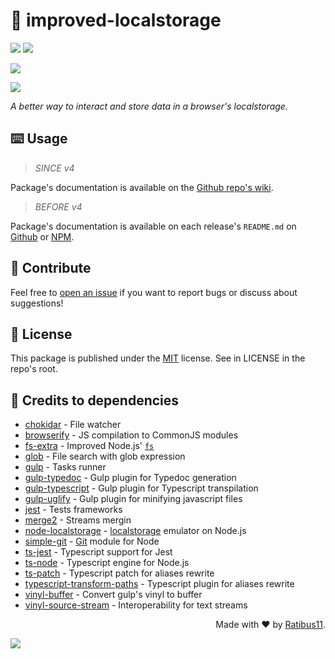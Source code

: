 # :bookmark_tabs: improved-localstorage

![](https://img.shields.io/npm/v/improved-localstorage?label=last%20release&style=flat-square)
![](https://img.shields.io/github/release-date/Ratibus11/improved-localstorage?label=from&style=flat-square)

![](https://img.shields.io/librariesio/dependents/npm/improved-localstorage?style=flat-square)

![](https://img.shields.io/github/last-commit/Ratibus11/improved-localstorage?style=flat-square)

_A better way to interact and store data in a browser's localstorage._

## :keyboard: Usage

> _SINCE v4_

Package's documentation is available on the [Github repo's wiki](https://github.com/Ratibus11/improved-localstorage/wiki).

> _BEFORE v4_

Package's documentation is available on each release's `README.md` on [Github](https://github.com/Ratibus11/improved-localstorage) or [NPM](https://npmjs.com/package/improved-localstorage).

## :busts_in_silhouette: Contribute

Feel free to [open an issue](https://github.com/Ratibus11/improved-localstorage/issues/new) if you want to report bugs or discuss about suggestions!

## :bookmark: License

This package is published under the [MIT](https://choosealicense.com/licenses/mit/) license.
See in LICENSE in the repo's root.

## :raising_hand: Credits to dependencies

-   [chokidar](https://npmjs.com/package/chokidar) - File watcher
-   [browserify](https://npmjs.com/package/browserify) - JS compilation to CommonJS modules
-   [fs-extra](https://npmjs.com/package/fs-extra) - Improved Node.js' [`fs`](https://nodejs.org/api/fs.html)
-   [glob](https://npmjs.com/package/glob) - File search with glob expression
-   [gulp](https://npmjs.com/package/gulp) - Tasks runner
-   [gulp-typedoc](https://npmjs.com/package/gulp-typedoc) - Gulp plugin for Typedoc generation
-   [gulp-typescript](https://npmjs.com/package/gulp-typescript) - Gulp plugin for Typescript transpilation
-   [gulp-uglify](https://npmjs.com/package/gulp-uglify) - Gulp plugin for minifying javascript files
-   [jest](https://npmjs.com/package/jest) - Tests frameworks
-   [merge2](https://npmjs.com/package/merge2) - Streams mergin
-   [node-localstorage](https://npmjs.com/package/node-localstorage) - [localstorage](https://developer.mozilla.org/fr/docs/Web/API/Window/localStorage) emulator on Node.js
-   [simple-git](https://npmjs.com/package/simple-git) - [Git](https://git-scm.com/) module for Node
-   [ts-jest](https://npmjs.com/package/ts-jest) - Typescript support for Jest
-   [ts-node](https://npmjs.com/package/ts-node) - Typescript engine for Node.js
-   [ts-patch](https://npmjs.com/package/ts-patch) - Typescript patch for aliases rewrite
-   [typescript-transform-paths](https://npmjs.com/package/typescript-transform-paths) - Typescript plugin for aliases rewrite
-   [vinyl-buffer](https://npmjs.com/package/vinyl-buffer) - Convert gulp's vinyl to buffer
-   [vinyl-source-stream](https://npmjs.com/package/vinyl-source-stream) - Interoperability for text streams

<div align="right">Made with &#10084; by <a href="https://github.com/Ratibus11">Ratibus11</a>.</div>

![](https://img.shields.io/github/stars/ratibus11/improved-localstorage?style=social)
